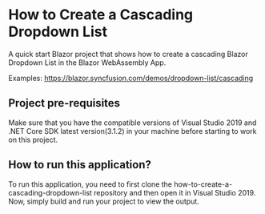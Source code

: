 # How to Create a Cascading Dropdown List
A quick start Blazor project that shows how to create a cascading Blazor Dropdown List in the Blazor WebAssembly App.

Examples: https://blazor.syncfusion.com/demos/dropdown-list/cascading  

## Project pre-requisites
Make sure that you have the compatible versions of Visual Studio 2019 and .NET Core SDK latest version(3.1.2) in your machine before starting to work on this project.

## How to run this application?
To run this application, you need to first clone the how-to-create-a-cascading-dropdown-list repository and then open it in Visual Studio 2019. Now, simply build and run your project to view the output.


